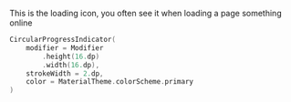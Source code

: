 
This is the loading icon, you often see it when loading a page something online


```kotlin
CircularProgressIndicator(  
    modifier = Modifier  
        .height(16.dp)  
        .width(16.dp),  
    strokeWidth = 2.dp,  
    color = MaterialTheme.colorScheme.primary  
)
```